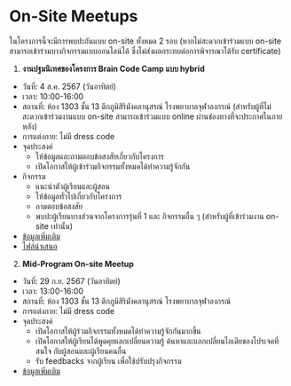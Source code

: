 # On-Site Meetups

ในโครงการนี้จะมีการพบปะกันแบบ on-site ทั้งหมด 2 รอบ (หากไม่สะดวกเข้าร่วมแบบ on-site สามารถเข้าร่วมบางกิจกรรมแบบออนไลน์ได้ ซึ่งไม่ส่งผลกระทบต่อการพิจารณาได้รับ certificate)

1. **งานปฐมนิเทศของโครงการ Brain Code Camp แบบ hybrid**

- วันที่: 4 ส.ค. 2567 (วันอาทิตย์)
- เวลา: 10:00-16:00
- สถานที่: ห้อง 1303 ชั้น 13 ตึกภูมิสิริมังคลานุสรณ์ โรงพยาบาลจุฬาลงกรณ์ (สำหรับผู้ที่ไม่สะดวกเข้าร่วมงานแบบ on-site สามารถเข้าร่วมแบบ online ผ่านช่องทางที่จะประกาศในภายหลัง)
- การแต่งกาย: ไม่มี dress code
- จุดประสงค์
  - ให้ข้อมูลและถามตอบข้อสงสัยเกี่ยวกับโครงการ
  - เปิดโอกาสให้ผู้เข้าร่วมกิจกรรมทั้งหมดได้ทำความรู้จักกัน
- กิจกรรม
  - แนะนำตัวผู้เรียนและผู้สอน
  - ให้ข้อมูลทั่วไปเกี่ยวกับโครงการ
  - ถามตอบข้อสงสัย
  - พบปะผู้เรียนบางส่วนจากโครงการรุ่นที่ 1 และ กิจกรรมอื่น ๆ (สำหรับผู้ที่เข้าร่วมงาน on-site เท่านั้น)
- <a href="/other-documents/bcc2024-orientation-schedule.pdf">ข้อมูลเพิ่มเติม</a>
- <a href="/other-documents/20240804-BCC-orientation.pdf">ไฟล์นำเสนอ</a>

2. **Mid-Program On-site Meetup**

- วันที่: 29 ก.ย. 2567 (วันอาทิตย์)
- เวลา: 13:00-16:00
- สถานที่: ห้อง 1303 ชั้น 13 ตึกภูมิสิริมังคลานุสรณ์ โรงพยาบาลจุฬาลงกรณ์
- การแต่งกาย: ไม่มี dress code
- จุดประสงค์
  - เปิดโอกาสให้ผู้ร่วมกิจกรรมทั้งหมดได้ทำความรู้จักกันมากขึ้น
  - เปิดโอกาสให้ผู้เรียนได้พูดคุยแลกเปลี่ยนความรู้ ค้นหาและแลกเปลี่ยนไอเดียของโปรเจคที่สนใจ กับผู้สอนและผู้เรียนคนอื่น
  - รับ feedbacks จากผู้เรียน เพื่อใช้ปรับปรุงกิจกรรม
- <a href="/other-documents/bcc2024-onsite-mid-program-meetup-schedule.pdf">ข้อมูลเพิ่มเติม</a>
